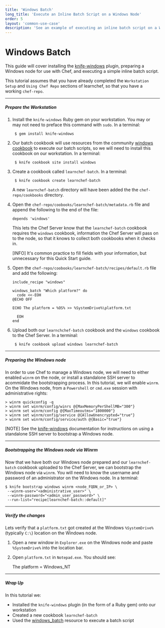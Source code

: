```yaml
---
title: 'Windows Batch'
long_title: 'Execute an Inline Batch Script on a Windows Node'
order: 5
layout: 'common-use-case'
description: 'See an example of executing an inline batch script on a Windows node.'
---
```


Windows Batch
=================
This guide will cover installing the [knife-windows](http://docs.opscode.com/plugin_knife_windows.html) plugin, preparing a Windows node for use with Chef, and executing a simple inline batch script.

This tutorial assumes that you have already completed the `Workstation Setup` and `Using Chef Repo` sections of learnchef, so that you have a working `chef-repo`.

---

##### Prepare the Workstation

1. Install the `knife-windows` Ruby gem on your workstation. You may or may not need to preface this command with `sudo`. In a terminal:

		$ gem install knife-windows 

1. Our batch cookbook will use resources from the community [windows cookbook](http://community.opscode.com/cookbooks/windows) to execute our batch scripts, so we will need to install this cookbook on our workstation. In a terminal:

		$ knife cookbook site install windows

1. Create a cookbook called `learnchef-batch`. In a terminal:

		$ knife cookbook create learnchef-batch

	A new `learnchef-batch` directory will have been added the the `chef-repo/cookbooks` directory.

1. Open the `chef-repo/coobooks/learnchef-batch/metadata.rb` file and append the following to the end of the file:

	```
	depends 'windows'
	```

	This lets the Chef Server know that the `learnchef-batch` cookbook requires the `windows` cookbook, information the Chef Server will pass on to the node, so that it knows to collect both cookbooks when it checks in.

   [INFO] It's common practice to fill fields with your information, but unnecessary for this Quick Start guide.

1. Open the `chef-repo/coobooks/learnchef-batch/recipes/default.rb` file and add the following:

	```
	include_recipe "windows"

	windows_batch "Which platform?" do
	  code <<-EOH
	@ECHO OFF
	 
	ECHO The platform = %OS% >> %SystemDrive%\platform.txt

	  EOH
	end
	```

1. Upload both our `learnchchef-batch` cookbook and the `windows` cookbook to the Chef Server. In a terminal:

		$ knife cookbook upload windows learnchef-batch

---

##### Preparing the Windows node

In order to use Chef to manage a Windows node, we will need to either enabled `winrm` on the node, or install a standalone SSH server to acommidate the bootstrapping process. In this tutorial, we will enable `winrm`. On the Windows node, from a `Powershell` or `cmd.exe` session with administrative rights:

	> winrm quickconfig -q
	> winrm set winrm/config/winrs @{MaxMemoryPerShellMB="300"}
	> winrm set winrm/config @{MaxTimeoutms="1800000"}
	> winrm set winrm/config/service @{AllowUnencrypted="true"}
	> winrm set winrm/config/service/auth @{Basic="true"}

[NOTE] See the [knife-windows](https://github.com/opscode/knife-windows#knife-bootstrap-windows-ssh) documentation for instructions on using a standalone SSH server to bootstrap a Windows node.

---

##### Bootstrapping the Windows node via Winrm

Now that we have both our Windows node prepared and our `learnchef-batch` cookbook uploaded to the Chef Server, we can bootstrap the Windows node via `winrm`. You will need to know the username and password of an administrator on the Windows node. In a terminal:

	$ knife bootstrap windows winrm <node_FQDN_or_IP> \
	 --winrm-user="<administrative_user>" \
	 --winrm-password="<admin_user_password>" \
	 --run-list="recipe[learnchef-batch::default]"

---

##### Verify the changes
Lets verify that a `platform.txt` got created at the Windows `%SystemDrive%` (typically `C:\`) location on the Windows node.

1. Open a new window in `Explorer.exe` on the Windows node and paste `%SystemDrive%` into the location bar.

1. Open `platform.txt` in `Notepad.exe`. You should see:


	The platform = Windows_NT


---

##### Wrap Up

In this tutorial we:

- Installed the `knife-windows` plugin (in the form of a Ruby gem) onto our workstation
- Created a new cookbook `learnchef-batch`
- Used the [windows_batch](http://docs.opscode.com/lwrp_windows.html#windows-batch) resource to execute a batch script
